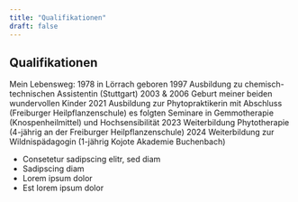 ```yaml
---
title: "Qualifikationen"
draft: false
---
```

## Qualifikationen
Mein Lebensweg:
1978 in Lörrach geboren 
1997 Ausbildung zu chemisch-technischen Assistentin (Stuttgart)
2003 & 2006 Geburt meiner beiden wundervollen Kinder
2021 Ausbildung zur Phytopraktikerin mit Abschluss (Freiburger Heilpflanzenschule)
	es folgten Seminare in Gemmotherapie (Knospenheilmittel) und Hochsensibilität
2023 Weiterbildung Phytotherapie (4-jährig an der Freiburger Heilpflanzenschule)
2024 Weiterbildung zur Wildnispädagogin (1-jährig Kojote Akademie Buchenbach)

<ul>
    <li>Consetetur sadipscing elitr, sed diam</li>
    <li>Sadipscing diam</li>
    <li>Lorem ipsum dolor</li>
    <li>Est lorem ipsum dolor</li>
</ul>
